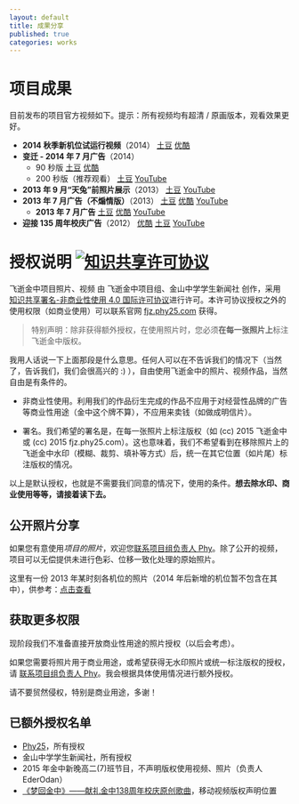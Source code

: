 ```yaml
---
layout: default
title: 成果分享
published: true
categories: works
---
```


项目成果
========
目前发布的项目官方视频如下。提示：所有视频均有超清 / 原画版本，观看效果更好。


* **2014 秋季新机位试运行视频**（2014） [土豆](http://www.tudou.com/programs/view/ve8izYeGzbg/) [优酷](http://v.youku.com/v_show/id_XOTAxMjE0NTA0.html)
* **变迁 - 2014 年 7 月广告**（2014）
   * 90 秒版 [土豆](http://www.tudou.com/programs/view/u0dyX9KqEOY/) [优酷](http://v.youku.com/v_show/id_XNzU2OTgzMzYw.html)
   * 200 秒版（推荐观看） [土豆](http://www.tudou.com/programs/view/SAR9DDDEpvI/) [YouTube](https://www.youtube.com/watch?v=6dzG8BHrKAM) 
* **2013 年 9 月“天兔”前照片展示**（2013） [土豆](http://www.tudou.com/programs/view/caXC-S8TOXU/) [YouTube](http://www.youtube.com/watch?v=Q6OCQ9-cCbc)
* **2013 年 7 月广告（不煽情版）**（2013） [土豆](http://www.tudou.com/programs/view/VevuKhVSeM0/) [优酷](http://v.youku.com/v_show/id_XNjY4MjgzMTI4.html) [YouTube](http://www.youtube.com/watch?v=0AZNbyOoTww)
   * **2013 年 7 月广告** [土豆](http://www.tudou.com/programs/view/VraNphLN4jc/) [优酷](http://v.youku.com/v_show/id_XNTgzNTQ3NjY0.html) [YouTube](http://www.youtube.com/watch?v=oYvkfHYQdoY)
* **迎接 135 周年校庆广告**（2012） [优酷](http://v.youku.com/v_show/id_XMzc3ODY5ODY4.html) [土豆](http://www.tudou.com/programs/view/YVJP81AwRE4/) [YouTube](http://www.youtube.com/watch?v=98EBMo2lyig)


授权说明 <a rel="license" name="license" href="http://creativecommons.org/licenses/by-nc/4.0/" title="知识共享署名-非商业性使用 4.0 国际许可协议"><img alt="知识共享许可协议" style="border-width:0;" src="http://i.creativecommons.org/l/by-nc/4.0/80x15.png" /></a>
========
<span xmlns:dct="http://purl.org/dc/terms/" property="dct:title">飞逝金中项目照片、视频</span> 由 <span xmlns:cc="http://creativecommons.org/ns#" property="cc:attributionName">飞逝金中项目组、金山中学学生新闻社</span> 创作，采用 <a rel="license" href="http://creativecommons.org/licenses/by-nc/4.0/">知识共享署名-非商业性使用 4.0 国际许可协议</a>进行许可。本许可协议授权之外的使用权限（如商业使用）可以联系官网 <a xmlns:cc="http://creativecommons.org/ns#" href="http://phy25.com/p/fleetingjz/works.html#morePermissions" rel="cc:morePermissions">fjz.phy25.com</a> 获得。

> 特别声明：除非获得额外授权，在使用照片时，您必须**在每一张照片上**标注飞逝金中版权。

我用人话说一下上面那段是什么意思。任何人可以在不告诉我们的情况下（当然了，告诉我们，我们会很高兴的 :) ），自由使用飞逝金中的照片、视频作品，当然自由是有条件的。


* 非商业性使用。利用我们的作品衍生完成的作品不应用于对经营性品牌的广告等商业性用途（金中这个牌不算），不应用来卖钱（如做成明信片）。

* 署名。我们希望的署名是，在每一张照片上标注版权（如 (cc) 2015 飞逝金中 或 (cc) 2015 fjz.phy25.com）。这也意味着，我们不希望看到在移除照片上的飞逝金中水印（模糊、裁剪、填补等方式）后，统一在其它位置（如片尾）标注版权的情况。

以上是默认授权，也就是不需要我们同意的情况下，使用的条件。**想去除水印、商业使用等等，请接着读下去。**


公开照片分享<a name="publicPhotos"> </a>
------------
如果您有意使用*项目的照片*，欢迎您[联系项目组负责人 Phy](introduction.html?utm_source=fleetingjz&utm_medium=inlinelink&utm_campaign=fleetingjz%2Fcontact&utm_content=intro_getphotos#contact)。除了公开的视频，项目可以无偿提供未进行色彩、位移一致化处理的原始照片。


这里有一份 2013 年某时刻各机位的照片（2014 年后新增的机位暂不包含在其中），供参考：[点击查看](photos-overview.html)


获取更多权限<a name="morePermissions"> </a>
------------
现阶段我们不准备直接开放商业性用途的照片授权（以后会考虑）。

如果您需要将照片用于商业用途，或希望获得无水印照片或统一标注版权的授权，请 [联系项目组负责人 Phy](introduction.html?utm_source=fleetingjz&utm_medium=inlinelink&utm_campaign=fleetingjz%2Fcontact&utm_content=intro_getphotos#contact)。我会根据具体使用情况进行额外授权。

请不要贸然侵权，特别是商业用途，多谢！


已额外授权名单
------------------
* [Phy25](http://weibo.com/phy25)，所有授权
* 金山中学学生新闻社，所有授权
* 2015 年金中新晚高二(7)班节目，不声明版权使用视频、照片（负责人 EderOdan）
* [《梦回金中》——献礼金中138周年校庆原创歌曲](http://v.youku.com/v_show/id_XOTI5ODc2OTk2.html)，移动视频版权声明位置
